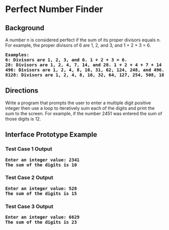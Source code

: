 # Perfect Number Finder

## Background
A number n is considered perfect if the sum of its proper divisors equals n. For example, the proper divisors of 6 are 1, 2, and 3, and 1 + 2 + 3 = 6. 
<pre><b>Examples:
6: Divisors are 1, 2, 3, and 6. 1 + 2 + 3 = 6. 
28: Divisors are 1, 2, 4, 7, 14, and 28. 1 + 2 + 4 + 7 + 14 = 28. 
496: Divisors are 1, 2, 4, 8, 16, 31, 62, 124, 248, and 496. 1 + 2 + 4 + 8 + 16 + 31 + 62 + 124 + 248 = 496. 
8128: Divisors are 1, 2, 4, 8, 16, 32, 64, 127, 254, 508, 1016, 2032, 4064, and 8128. 1 + 2 + 4 + 8 + 16 + 32 + 64 + 127 + 254 + 508 + 1016 + 2032 + 4064 = 8128 </b></pre>  

## Directions
Write a program that prompts the user to enter a multiple digit positive integer then use a loop to iteratively sum each of the digits and print 
the sum to the screen. For example, if the number 2451 was entered the sum of those digits is 12.

## Interface Prototype Example

### Test Case 1 Output
<pre><b>Enter an integer value: 2341
The sum of the digits is 10</b></pre>
### Test Case 2 Output
<pre><b>Enter an integer value: 528
The sum of the digits is 15</b></pre>
### Test Case 3 Output
<pre><b>Enter an integer value: 6629
The sum of the digits is 23</b></pre>




